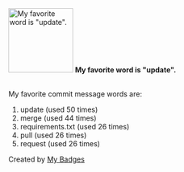<img src="https://my-badges.github.io/my-badges/favorite-word.png" alt="My favorite word is &quot;update&quot;." title="My favorite word is &quot;update&quot;." width="128">
<strong>My favorite word is &quot;update&quot;.</strong>
<br><br>

My favorite commit message words are:

1. update (used 50 times)
2. merge (used 44 times)
3. requirements.txt (used 26 times)
4. pull (used 26 times)
5. request (used 26 times)


Created by <a href="https://github.com/my-badges/my-badges">My Badges</a>